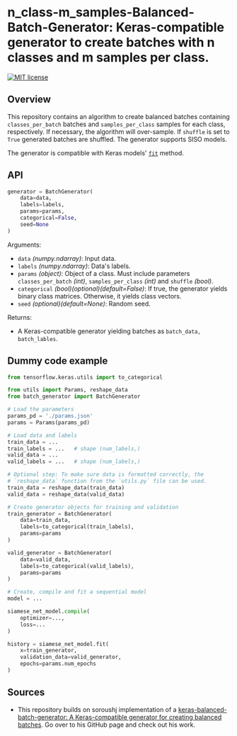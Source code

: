 # n_class-m_samples-Balanced-Batch-Generator: Keras-compatible generator to create batches with n classes and m samples per class.

[![MIT license](https://img.shields.io/badge/license-MIT-brightgreen.svg)](https://opensource.org/licenses/MIT)

## Overview

This repository contains an algorithm to create balanced batches containing `classes_per_batch` batches and `samples_per_class` samples for each class, respectively. If necessary, the algorithm will over-sample. If `shuffle` is set to `True` generated batches are shuffled. The generator supports SISO models.

The generator is compatible with Keras models' [`fit`](https://keras.io/api/models/model_training_apis/#fit-method) method.

## API

```python
generator = BatchGenerator(
    data=data,
    labels=labels,
    params=params,
    categorical=False,
    seed=None
)
```

Arguments:
- `data` *(numpy.ndarray)*: Input data.
- `labels` *(numpy.ndarray)*: Data's labels.
- `params` *(object)*: Object of a class. Must include parameters `classes_per_batch` *(int)*, `samples_per_class` *(int)* and `shuffle` *(bool)*.
- `categorical` *(bool)(optional)(default=False)*: If true, the generator yields binary class matrices. Otherwise, it yields class vectors.
- `seed` *(optional)(default=None)*: Random seed.

Returns:
- A Keras-compatible generator yielding batches as `batch_data, batch_lables`.

## Dummy code example

```python
from tensorflow.keras.utils import to_categorical

from utils import Params, reshape_data
from batch_generator import BatchGenerator

# Load the parameters
params_pd = './params.json'
params = Params(params_pd)

# Load data and labels
train_data = ...
train_labels = ...   # shape (num_labels,)
valid_data = ...
valid_labels = ...   # shape (num_labels,)

# Optional step: To make sure data is formatted correctly, the
# `reshape_data` function from the `utils.py` file can be used.
train_data = reshape_data(train_data)
valid_data = reshape_data(valid_data)

# Create generator objects for training and validation
train_generator = BatchGenerator(
    data=train_data,
    labels=to_categorical(train_labels),
    params=params
)

valid_generator = BatchGenerator(
    data=valid_data,
    labels=to_categorical(valid_labels),
    params=params
)

# Create, compile and fit a sequential model
model = ...

siamese_net_model.compile(
    optimizer=...,
    loss=...
)

history = siamese_net_model.fit(
    x=train_generator,
    validation_data=valid_generator,
    epochs=params.num_epochs
)
```

## Sources

- This repository builds on soroushj implementation of a [keras-balanced-batch-generator: A Keras-compatible generator for creating balanced batches](https://github.com/soroushj/keras-balanced-batch-generator). Go over to his GitHub page and check out his work.
